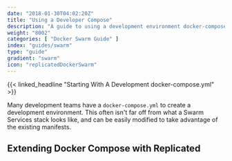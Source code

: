 ```yaml
---
date: "2018-01-30T04:02:20Z"
title: "Using a Developer Compose"
description: "A guide to using a development environment docker-compose as a starting point to shipping with Replicated and Docker Swarm"
weight: "8002"
categories: [ "Docker Swarm Guide" ]
index: "guides/swarm"
type: "guide"
gradient: "swarm"
icon: "replicatedDockerSwarm"
---
```


{{< linked_headline "Starting With A Development docker-compose.yml" >}}

Many development teams have a `docker-compose.yml` to create a development environment. This often isn't far off from what a Swarm Services stack looks like, and can be easily modified to take advantage of the existing manifests.

## Extending Docker Compose with Replicated
